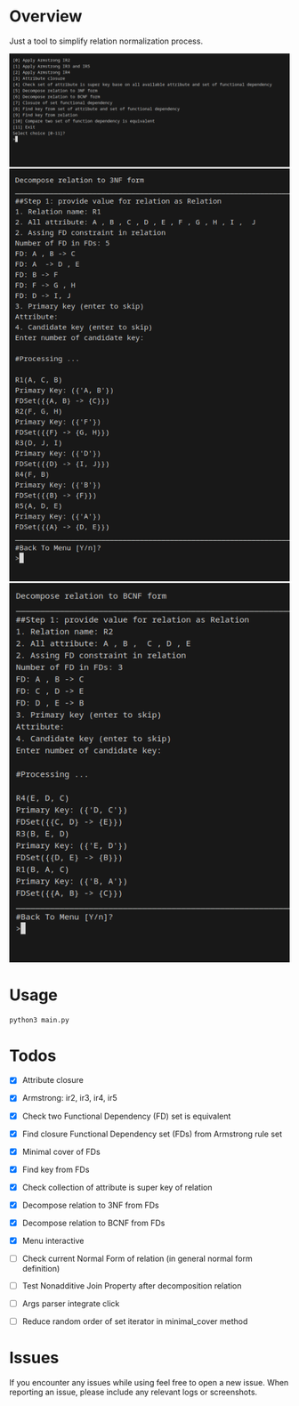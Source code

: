 # Overview 
Just a tool to simplify relation normalization process.

![menu](./assets/interactive_menu_02.png)
![decompose 3nf](./assets/3nf_02.png)
![decompose bcnf](./assets/bcnf_02.png)


# Usage 
```bash 
python3 main.py 
```


# Todos
- [x] Attribute closure 
- [x] Armstrong: ir2, ir3, ir4, ir5
- [x] Check two Functional Dependency (FD) set is equivalent
- [x] Find closure Functional Dependency set (FDs) from Armstrong rule set
- [x] Minimal cover of FDs
- [x] Find key from FDs
- [x] Check collection of attribute is super key of relation 
- [x] Decompose relation to 3NF from FDs
- [x] Decompose relation to BCNF from FDs
- [x] Menu interactive
- [ ] Check current Normal Form of relation (in general normal form definition)
- [ ] Test Nonadditive Join Property after decomposition relation
- [ ] Args parser integrate click
- [ ] Reduce random order of set iterator in minimal_cover method



# Issues
If you encounter any issues while using feel free to open a new issue. When reporting an issue, please include any relevant logs or screenshots.
